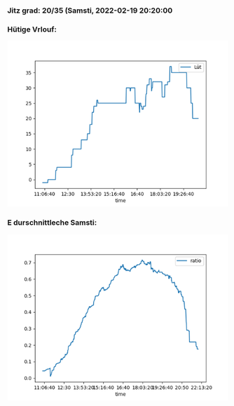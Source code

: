 ### Jitz grad: 20/35 (Samsti, 2022-02-19 20:20:00

### Hütige Vrlouf:
![Graph](Today.png)

### E durschnittleche Samsti:
![Graph](Samsti.png)
